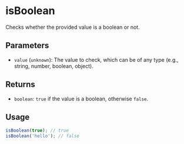# isBoolean

Checks whether the provided value is a boolean or not.

## Parameters

* `value` (`unknown`): 
The value to check, which can be of any type (e.g., string, number, boolean, object).

## Returns

* `boolean`: `true` if the value is a boolean, otherwise `false`.

## Usage

```ts
isBoolean(true); // true
isBoolean('hello'); // false
```
